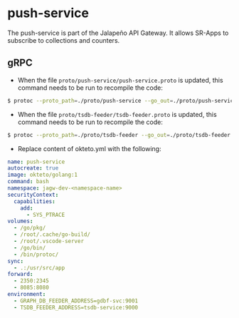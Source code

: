 # push-service
The push-service is part of the Jalapeño API Gateway. It allows SR-Apps to subscribe to collections and counters.

## gRPC
- When the file `proto/push-service/push-service.proto` is updated, this command needs to be run to recompile the code:
```bash
$ protoc --proto_path=./proto/push-service --go_out=./proto/push-service --go_opt=paths=source_relative --go-grpc_out=./proto/push-service --go-grpc_opt=paths=source_relative ./proto/push-service/push-service.proto
```
- When the file `proto/tsdb-feeder/tsdb-feeder.proto` is updated, this command needs to be run to recompile the code:
```bash
$ protoc --proto_path=./proto/tsdb-feeder --go_out=./proto/tsdb-feeder --go_opt=paths=source_relative --go-grpc_out=./proto/tsdb-feeder --go-grpc_opt=paths=source_relative ./proto/tsdb-feeder/tsdb-feeder.proto
```
- Replace content of okteto.yml with the following:
```yml
name: push-service
autocreate: true
image: okteto/golang:1
command: bash
namespace: jagw-dev-<namespace-name>
securityContext:
  capabilities:
    add:
      - SYS_PTRACE
volumes:
  - /go/pkg/
  - /root/.cache/go-build/
  - /root/.vscode-server
  - /go/bin/
  - /bin/protoc/
sync:
  - .:/usr/src/app
forward:
  - 2350:2345
  - 8085:8080
environment:
  - GRAPH_DB_FEEDER_ADDRESS=gdbf-svc:9001
  - TSDB_FEEDER_ADDRESS=tsdb-service:9000
```
